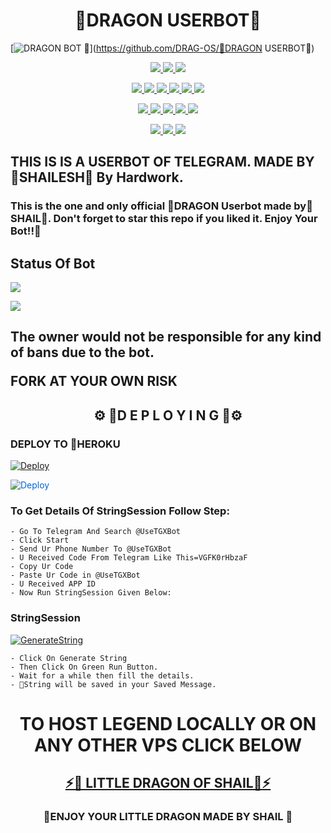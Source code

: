<h1 align="center">
<b> 🐲DRAGON USERBOT🐲</b>
</h1>

[![DRAGON BOT 🐲](https://telegra.ph/file/000b419ff41208fe63e2e.jpg)](https://github.com/DRAG-OS/🐲DRAGON USERBOT🐲)


<p align="center">
<a href="https://app.codacy.com/gh/LEGEND-OS/DRAGONBOT?utm_source=github.com&utm_medium=referral&utm_content=LEGEND-OS/DRAGONBOT&utm_campaign=Badge_Grade_Settings" alt="Codacy Badge">
<img src="https://api.codacy.com/project/badge/Grade/6141417ceaf84545bab6bd671503df51" /> </a>
<a href="https://github.com/LEGEND-OS/DRAGONBOT" alt="Libraries.io dependency status for GitHub repo"> <img src="https://img.shields.io/librariesio/github/LEGEND-OS/DRAGONBOT" /> </a>
<a href="http://hits.dwyl.com/LEGEND-OS/DRAGONBOT" alt="HitCount"> <img src="http://hits.dwyl.com/LEGEND-OS/DRAGONBOT.svg" /> </a>
</p>
<p align="center">
<a href="https://github.com/LEGEND-OS/DRAGONBOT" alt="GitHub closed issues"> <img src="https://img.shields.io/github/issues-closed-raw/LEGEND-OS/LEGENDBOT?style=flat&logo=github&color=success" /> </a>
<a href="https://github.com/LEGEND-OS/DRAGONBOT" alt="GitHub commit activity"> <img src="https://img.shields.io/github/commit-activity/m/LEGEND-OS/DRAGONBOT" /> </a>
<a href="https://github.com/LEGEND-OS/DRAGONBOT/graphs/contributors" alt="GitHub contributors"> <img src="https://img.shields.io/github/contributors/LEGEND-OS/DRAGONBOT?style=flat&logo=github" /> </a>
<a href="https://github.com/LEGEND-OS/DRAGONBOT/network/members" alt="GitHub forks"> <img src="https://img.shields.io/github/forks/LEGEND-OS/DRAGONBOT?label=Forks&logo=github" /> </a>
<a href="https://github.com/LEGEND-OS/DRAGONBOT" alt="GitHub closed pull requests"> <img src="https://img.shields.io/github/issues-pr-closed-raw/LEGEND-OS/DRAGONDBOT?color=success" /> </a>
<a href="https://github.com/LEGEND-OS/DRAGONBOT" alt="GitHub issues"> <img src="https://img.shields.io/github/issues-raw/LEGEND-OS/DRAGONBOT?style=flat&logo=github&color=yellow" /> </a>
</p>
<p align="center">
<a href="https://github.com/LEGEND-OS/DRAGBOT" alt="GitHub release (latest by date including pre-releases)"> <img src="https://img.shields.io/github/v/release/LEGEND-OS/DRAGBOT?include_prereleases?style=flat&logo=github" /> </a>
<a href="https://www.python.org/" alt="made-with-python"> <img src="https://img.shields.io/badge/Made%20with-Python-1f425f.svg?style=flat&logo=python&color=blue" /> </a>
<a href="https://github.com/LEGEND-OS/DRAGBOT" alt="Docker!"> <img src="https://aleen42.github.io/badges/src/docker.svg" /> </a>
<a href="https://github.com/LEGEND-OS/DRAGBOT" alt="GitHub repo size"> <img src="https://img.shields.io/github/repo-size/LEGEND-OS/DRAGBOT" /> </a>
<a href="https://github.com/LEGEND-OS/DRAGBOT/blob/master/LICENSE" alt="GPLv3 license"> <img src="https://img.shields.io/badge/License-GPLv3-blue.svg" /> </a>
</p>
<p align="center">
<a href="https://t.me/DRAGON_Userbot" alt="Telegram!"> <img src="https://aleen42.github.io/badges/src/telegram.svg" /> </a>
<a href="https://github.com/LEGEND-OS/DRAGONBOT/graphs/commit-activity" alt="Maintenance"> <img src="https://img.shields.io/badge/Maintained%3F-yes-green.svg" /> </a>
<a href="https://makeapullrequest.com" alt="PRs Welcome"> <img src="https://img.shields.io/badge/PRs-welcome-brightgreen.svg?style=flat-square" /> </a>
</p>


<h2>THIS IS IS A USERBOT OF TELEGRAM. MADE BY 🐲SHAILESH🐲 By Hardwork.

### This is the one and only official 🐲DRAGON Userbot made by🐲 SHAIL🐅. Don't forget to star this repo if you liked it. Enjoy Your Bot!!🐲</h2>


## Status Of Bot 

<p align="left">
    <a href="https://github.com/LEGEND-OS/DRAGONBOT/network/members"><img src="https://img.shields.io/github/forks/LEGEND-OS/DRAGONBOT?label=Forks&logoColor=Black&style=social"></a><p align="left"><a href="https://github.com/LEGEND-OS/DRAGONBOT/stargazers"><img src="https://img.shields.io/github/stars/LEGEND-OS/DRAGONBOT?logoColor=Blue&style=social"></a><p align="left"><a href="https://github.com/LEGEND-OS/DRAGONBOT"></a><p align="left"><a href="https://github.com/LEGEND-OS/DRAGONBOT?"></a>


<h2>The owner would not be responsible for any kind of bans due to the bot.

FORK AT YOUR OWN RISK</h2>




<h2 align="center">⚙️ 🐲D E P L O Y I N G 🐲⚙️</h2>


<h3> DEPLOY TO 🦩HEROKU </h3>


[![Deploy](https://telegra.ph/file/000b419ff41208fe63e2e.jpg)](https://heroku.com/deploy?template=https://github.com/LEGEND-OS/DRAGONBOT)

<a href="https://dashboard.heroku.com/new?button-url=https%3A%2F%2Fgithub.com%2FLEGEND-OS%2FDRAGONBOT&template=https%3A%2F%2Fgithub.com%2FLEGEND-OS%2FDRAGONBOT" rel="nofollow" style="background-color: initial; box-sizing: border-box; color: #0366d6; text-decoration-line: none;"><img alt="Deploy" data-canonical-src="https://www.herokucdn.com/deploy/button.svg" src="https://camo.githubusercontent.com/83b0e95b38892b49184e07ad572c94c8038323fb/68747470733a2f2f7777772e6865726f6b7563646e2e636f6d2f6465706c6f792f627574746f6e2e737667" style="border-style: none; box-sizing: initial; max-width: 100%;" /></a></div>
</a>


### To Get Details Of StringSession Follow Step:

    - Go To Telegram And Search @UseTGXBot
    - Click Start
    - Send Ur Phone Number To @UseTGXBot
    - U Received Code From Telegram Like This=VGFK0rHbzaF
    - Copy Ur Code
    - Paste Ur Code in @UseTGXBot
    - U Received APP ID
    - Now Run StringSession Given Below:
   

### StringSession

[![GenerateString](https://img.shields.io/badge/repl.it-generateString-yellowgreen)](https://replit.com/@SHAIL1/DRAGONBOT#main.py) 

    - Click On Generate String
    - Then Click On Green Run Button.
    - Wait for a while then fill the details.
    - 🐲String will be saved in your Saved Message.


<h1 align="center">TO HOST LEGEND LOCALLY OR ON ANY OTHER VPS CLICK BELOW</h1>

<h2 align="center"> <a href="https://github.com/LEGEND-OS/DRAGON USERBOT">⚡🐉 LITTLE DRAGON OF SHAIL🐉⚡</a></h2>






  <h3 align="center">🐲ENJOY  YOUR LITTLE DRAGON MADE BY SHAIL 🐲</h3>
